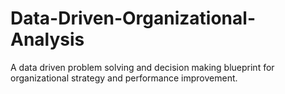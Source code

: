 # Data-Driven-Organizational-Analysis
A data driven problem solving and decision making blueprint for organizational strategy and performance improvement.
